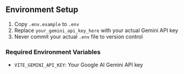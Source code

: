 
## Environment Setup

1. Copy `.env.example` to `.env`
2. Replace `your_gemini_api_key_here` with your actual Gemini API key
3. Never commit your actual `.env` file to version control

### Required Environment Variables
- `VITE_GEMINI_API_KEY`: Your Google AI Gemini API key
